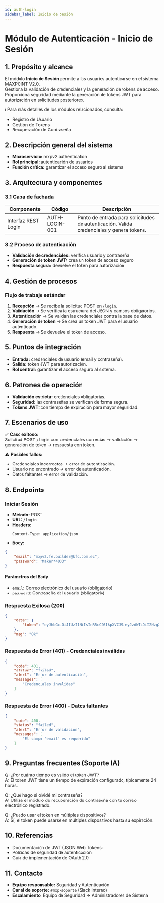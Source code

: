 ```yaml
---
id: auth-login
sidebar_label: Inicio de Sesión
---
```


# Módulo de Autenticación - Inicio de Sesión

## 1. Propósito y alcance
El módulo **Inicio de Sesión** permite a los usuarios autenticarse en el sistema MAXPOINT V2.0.  
Gestiona la validación de credenciales y la generación de tokens de acceso.  
Proporciona seguridad mediante la generación de tokens JWT para autorización en solicitudes posteriores.

ℹ️ Para más detalles de los módulos relacionados, consulta:  
- Registro de Usuario  
- Gestión de Tokens  
- Recuperación de Contraseña  

## 2. Descripción general del sistema
- **Microservicio:** mxpv2.authentication  
- **Rol principal:** autenticación de usuarios  
- **Función crítica:** garantizar el acceso seguro al sistema  

## 3. Arquitectura y componentes

### 3.1 Capa de fachada
| Componente | Código | Descripción |
|------------|--------|-------------|
| Interfaz REST Login | AUTH-LOGIN-001 | Punto de entrada para solicitudes de autenticación. Valida credenciales y genera tokens. |

### 3.2 Proceso de autenticación
- **Validación de credenciales:** verifica usuario y contraseña
- **Generación de token JWT:** crea un token de acceso seguro
- **Respuesta segura:** devuelve el token para autorización

## 4. Gestión de procesos
### Flujo de trabajo estándar
1. **Recepción** → Se recibe la solicitud POST en `/login`.  
2. **Validación** → Se verifica la estructura del JSON y campos obligatorios.  
3. **Autenticación** → Se validan las credenciales contra la base de datos.  
4. **Generación de token** → Se crea un token JWT para el usuario autenticado.  
5. **Respuesta** → Se devuelve el token de acceso.  

## 5. Puntos de integración
- **Entrada:** credenciales de usuario (email y contraseña).  
- **Salida:** token JWT para autorización.  
- **Rol central:** garantizar el acceso seguro al sistema.  

## 6. Patrones de operación
- **Validación estricta:** credenciales obligatorias.  
- **Seguridad:** las contraseñas se verifican de forma segura.  
- **Tokens JWT:** con tiempo de expiración para mayor seguridad.  

## 7. Escenarios de uso
✅ **Caso exitoso:**  
Solicitud POST `/login` con credenciales correctas → validación → generación de token → respuesta con token.  

⚠️ **Posibles fallos:**  
- Credenciales incorrectas → error de autenticación.  
- Usuario no encontrado → error de autenticación.  
- Datos faltantes → error de validación.  

## 8. Endpoints
### Iniciar Sesión
- **Método:** POST  
- **URL:** `/login`  
- **Headers:**
  ```http
  Content-Type: application/json
  ```
- **Body:**
```json
{
    "email": "mxpv2.fe.builder@kfc.com.ec",
    "password": "Maker*4033"
}
```

#### Parámetros del Body
- `email`: Correo electrónico del usuario (obligatorio)
- `password`: Contraseña del usuario (obligatorio)

### Respuesta Exitosa (200)
```json
{
    "data": {
        "token": "eyJhbGciOiJIUzI1NiIsInR5cCI6IkpXVCJ9.eyJzdWIiOiI2Nzg2OWRiOWI4YTIxMjQ1ODNhZGYzYjAiLCJ1c2VyX2lkIjoiNjc4NjlkYjliOGEyMTI0NTgzYWRmM2IwIiwiZW1haWwiOiJkeWxhbkBnbWFpbC5jb20iLCJleHAiOjE3MzY5NjE4NjV9.bkweXdeQ4JRoBAamkbDEBgrdEadvvJIupXI_cO8ktKo"
    },
    "msg": "Ok"
}
```

### Respuesta de Error (401) - Credenciales inválidas
```json
{
    "code": 401,
    "status": "failed",
    "alert": "Error de autenticación",
    "messages": [
        "Credenciales inválidas"
    ]
}
```

### Respuesta de Error (400) - Datos faltantes
```json
{
    "code": 400,
    "status": "failed",
    "alert": "Error de validación",
    "messages": [
        "El campo 'email' es requerido"
    ]
}
```

## 9. Preguntas frecuentes (Soporte IA)
Q: ¿Por cuánto tiempo es válido el token JWT?  
A: El token JWT tiene un tiempo de expiración configurado, típicamente 24 horas.  

Q: ¿Qué hago si olvidé mi contraseña?  
A: Utiliza el módulo de recuperación de contraseña con tu correo electrónico registrado.  

Q: ¿Puedo usar el token en múltiples dispositivos?  
A: Sí, el token puede usarse en múltiples dispositivos hasta su expiración.  

## 10. Referencias
- Documentación de JWT (JSON Web Tokens)  
- Políticas de seguridad de autenticación  
- Guía de implementación de OAuth 2.0  

## 11. Contacto
- **Equipo responsable:** Seguridad y Autenticación  
- **Canal de soporte:** `#mxp-soporte` (Slack interno)  
- **Escalamiento:** Equipo de Seguridad → Administradores de Sistema
